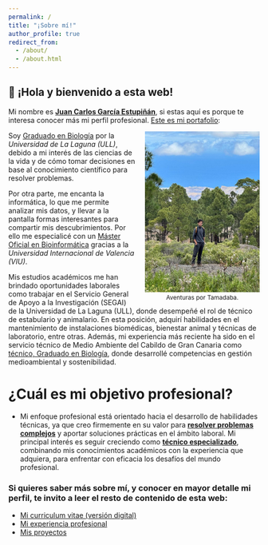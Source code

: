 ```yaml
---
permalink: /
title: "️¡Sobre mí!"
author_profile: true
redirect_from: 
  - /about/
  - /about.html
---
```


## **👋 ¡Hola y bienvenido a esta web!**

Mi nombre es <u><strong>Juan Carlos García Estupiñán</strong></u>, si estas aquí es porque te interesa conocer más mi perfil profesional. <u>Este es mi portafolio</u>:

<div style="float: right; margin-left: 20px;">
  <img src="images/foto_perfil3.jpg" width="230px">
  <figcaption style="font-size: 12px;" align="center">Aventuras por Tamadaba.</figcaption>
</div>

<p>
Soy <u>Graduado en Biología</u> por la <i>Universidad de La Laguna (ULL)</i>, debido a mi interés de las ciencias de la vida y de cómo tomar decisiones en base al conocimiento científico para resolver problemas.
</p>

<p>
Por otra parte, me encanta la informática, lo que me permite analizar mis datos, y llevar a la pantalla formas interesantes para compartir mis descubrimientos. Por ello me especialicé con un <u>Máster Oficial en Bioinformática</u> gracias a la <i>Universidad Internacional de Valencia (VIU)</i>.
</p>

Mis estudios académicos me han brindado oportunidades laborales como trabajar en el Servicio General de Apoyo a la Investigación (SEGAI) de la Universidad de La Laguna (ULL), donde desempeñé el rol de técnico de estabulario y animalario. En esta posición, adquirí habilidades en el mantenimiento de instalaciones biomédicas, bienestar animal y técnicas de laboratorio, entre otras. Además, mi experiencia más reciente ha sido en el servicio técnico de Medio Ambiente del Cabildo de Gran Canaria como <u>técnico, Graduado en Biología</u>, donde desarrollé competencias en gestión medioambiental y sostenibilidad.


¿Cuál es mi objetivo profesional?
======
* Mi enfoque profesional está orientado hacia el desarrollo de habilidades técnicas, ya que creo firmemente en su valor para **<u>resolver problemas complejos</u>** y aportar soluciones prácticas en el ámbito laboral. Mi principal interés es seguir creciendo como **<u>técnico especializado</u>**, combinando mis conocimientos académicos con la experiencia que adquiera, para enfrentar con eficacia los desafíos del mundo profesional.

### Si quieres saber más sobre mí, y conocer en mayor detalle mi perfil, te invito a leer el resto de contenido de esta web:

* [Mi curriculum vitae (versión digital)](https://juancarlosbio.github.io/juancarlos_portfolio_esp//cv/)
* [Mi experiencia profesional](https://juancarlosbio.github.io/juancarlos_portfolio_esp//experiencia/)
* [Mis proyectos](https://juancarlosbio.github.io/juancarlos_portfolio_esp//proyectos/)
